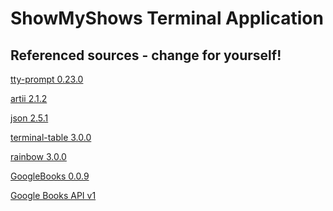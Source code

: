 # ShowMyShows Terminal Application

<!-- Welcome  -->

<!--     1. Github Source Code Repo  -->

<!---
        2. Software Development Plan ( 300 - 500 words )

        2.1 Purpose 

        2.2 Problems to solve 

        2.3 Target Audience 
-->

<!-- 3. Features ( 300 Words / 100 words per feature) -->

<!-- Three Features -->

<!-- 4. User Interaction and Experience -->

<!-- List of all tty and gems -->

<!-- 5. Control Flow Diagram -->

<!-- 6. Implementation Plan -->

<!-- Trello Board for Project Management -->

<!-- Trello Board Screenshots -->

<!-- 7. Manuel Testing Procedure -->

<!-- Manuel Testing Screen Shots -->




## Referenced sources -  change for yourself!

[tty-prompt 0.23.0](https://rubygems.org/gems/tty-prompt)

[artii 2.1.2](https://rubygems.org/gems/artii/versions/2.1.2)

[json 2.5.1](https://rubygems.org/gems/json/versions/2.5.1)

[terminal-table 3.0.0](https://rubygems.org/gems/terminal-table)

[rainbow 3.0.0](https://rubygems.org/gems/rainbow)

[GoogleBooks 0.0.9](https://rubygems.org/gems/googlebooks)

[Google Books API v1](https://developers.google.com/books/docs/overview)

